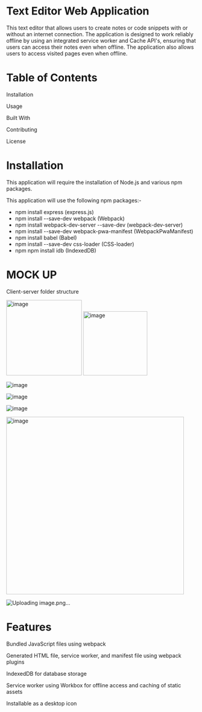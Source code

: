 
# Text Editor Web Application

This text editor that allows users to create notes or code snippets with or without an internet connection. The application is designed to work reliably offline by using an integrated service worker and Cache API's, ensuring that users can access their notes even when offline. The application also allows users to access visited pages even when offline.

# Table of Contents

Installation

Usage

Built With

Contributing

License


# Installation

This application will require the installation of Node.js and various npm packages.

This application will use the following npm packages:-

  * npm install express (express.js)
  * npm install --save-dev webpack (Webpack)
  * npm install webpack-dev-server --save-dev (webpack-dev-server)
  * npm install --save-dev webpack-pwa-manifest (WebpackPwaManifest)
  * npm install babel (Babel)
  * npm install --save-dev css-loader (CSS-loader)
  * npm npm install idb (IndexedDB)


# MOCK UP 

Client-server folder structure

<img width="200" alt="image" src="https://user-images.githubusercontent.com/118404373/233242106-ee592182-542d-4287-9822-054418cdafdd.png">
<img width="170" alt="image" src="https://user-images.githubusercontent.com/118404373/233242215-91edc0a9-9e15-4438-a347-3b434f0fe946.png">


![image](https://user-images.githubusercontent.com/118404373/233241682-094d4ab6-72f5-4dc7-90ad-b3bd55352a31.png)

![image](https://user-images.githubusercontent.com/118404373/233241766-a408e65f-4cd9-492b-afce-f16956480ca0.png)

![image](https://user-images.githubusercontent.com/118404373/233241847-ac74f2cd-6eea-46db-a520-7eb0f2c33d37.png)

<img width="471" alt="image" src="https://user-images.githubusercontent.com/118404373/233241435-72f33a4f-9d0f-4de5-8554-a85e4ba472b5.png">


![Uploading image.png…]()



# Features



Bundled JavaScript files using webpack

Generated HTML file, service worker, and manifest file using webpack plugins

IndexedDB for database storage

Service worker using Workbox for offline access and caching of static assets

Installable as a desktop icon

